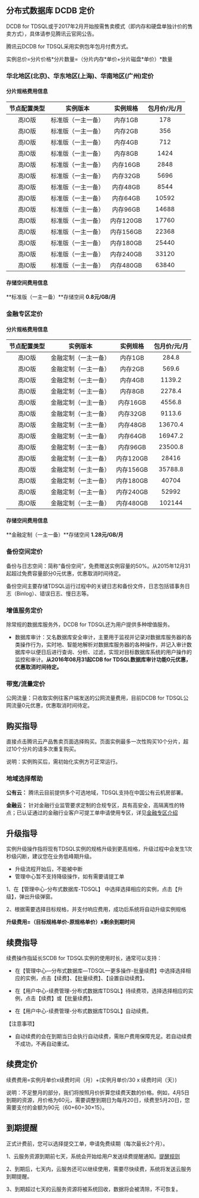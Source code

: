 ## 分布式数据库 DCDB 定价

DCDB for TDSQL或于2017年2月开始按需售卖模式（即内存和硬盘单独计价的售卖方式），具体请参见腾讯云官网公告。

腾讯云DCDB for TDSQL采用实例包年包月付费方式。

实例总价=分片价格\*分片数量=（分片内存\*单价+分片磁盘*单价）\*数量

### 华北地区(北京)、华东地区(上海)、华南地区(广州)定价

#### 分片规格费用信息
|节点配置类型|实例版本|实例规格|包月价/元/月|
|:--:|:--:|:--:|:--:|
|高IO版|标准版（一主一备）|内存1GB|178|
|高IO版|标准版（一主一备）|内存2GB|356|
|高IO版|标准版（一主一备）|内存4GB|712|
|高IO版|标准版（一主一备）|内存8GB|1424|
|高IO版|标准版（一主一备）|内存16GB|2848|
|高IO版|标准版（一主一备）|内存32GB|5696|
|高IO版|标准版（一主一备）|内存48GB|8544|
|高IO版|标准版（一主一备）|内存64GB|10592|
|高IO版|标准版（一主一备）|内存96GB|14688|
|高IO版|标准版（一主一备）|内存120GB|17760|
|高IO版|标准版（一主一备）|内存156GB|22368|
|高IO版|标准版（一主一备）|内存180GB|25440|
|高IO版|标准版（一主一备）|内存240GB|33120|
|高IO版|标准版（一主一备）|内存480GB|63840|

#### 存储空间费用信息

**标准版（一主一备）**存储空间 **0.8元/GB/月**

### 金融专区定价

#### 分片规格费用信息

|节点配置类型|实例版本|实例规格|包月价/元/月|
|:--:|:--:|:--:|:--:|
|高IO版|金融定制（一主一备）|内存1GB|284.8|
|高IO版|金融定制（一主一备）|内存2GB|569.6|
|高IO版|金融定制（一主一备）|内存4GB|1139.2|
|高IO版|金融定制（一主一备）|内存8GB|2278.4|
|高IO版|金融定制（一主一备）|内存16GB|4556.8|
|高IO版|金融定制（一主一备）|内存32GB|9113.6|
|高IO版|金融定制（一主一备）|内存48GB|13670.4|
|高IO版|金融定制（一主一备）|内存64GB|16947.2|
|高IO版|金融定制（一主一备）|内存96GB|23500.8|
|高IO版|金融定制（一主一备）|内存120GB|28416|
|高IO版|金融定制（一主一备）|内存156GB|35788.8|
|高IO版|金融定制（一主一备）|内存180GB|40704|
|高IO版|金融定制（一主一备）|内存240GB|52992|
|高IO版|金融定制（一主一备）|内存480GB|102144|

#### 存储空间费用信息

**金融定制（一主一备）**存储空间 **1.28元/GB/月**

### 备份空间定价

备份与日志空间：简称“备份空间”，免费赠送实例容量的50%。从2015年12月31起超过免费容量部分0元优惠，优惠取消时间待定。

备份空间主要存储TDSQL运行过程中的关键日志和备份文件，日志包括错事务日志（Binlog）、错误日志、慢日志等。

### 增值服务定价

除常规的数据库服务外，DCDB for TDSQL还为用户提供多种增值服务。

- 数据库审计：又名数据库安全审计，主要用于监视并记录对数据库服务器的各类操作行为，实时地、智能地解析对数据库服务器的各种操作，并记入审计数据库中以便日后进行查询、分析、过滤，实现对目标数据库系统的用户操作的监控和审计。**从2016年08月31起CDB for TDSQL数据库审计功能0元优惠，优惠取消时间待定。**

### 带宽/流量定价

公网流量：只收取实例往客户端发送的公网流量费用，目前DCDB for TDSQL公网流量0元优惠，优惠取消时间待定。

## 购买指导

直接点击腾讯云产品售卖页面选择购买。页面实例最多一次性购买10个分片，超过10个分片的请多次重复购买。

说明：实例购买后，需初始化实例方可正常运行。

### 地域选择帮助

**公有云：**
腾讯云目前提供多个可选地域，TDSQL支持在中国公有云机房部署。


**金融云：**
针对金融行业监管要求定制的合规专区，具有高安全，高隔离性的特点；已认证通过的金融行业客户可提工单申请使用专区，详见[金融专区介绍](http://www.qcloud.com/doc/product/304/%E9%87%91%E8%9E%8D%E4%BA%91%E7%AE%80%E4%BB%8B)

## 升级指导

实例升级操作指将现有TDSQL实例的规格升级到更高规格，升级过程中会发生1次秒级闪断，建议您在业务低峰期升级。

- 升级流程开始后，不能被中断
- 管理中心暂不支持降级操作，如有需要请提工单

1、在【管理中心-分布式数据库-TDSQL】 中选择选择相应的实例，点击【升级】，弹出升级弹窗。

2、根据需要选择目标规格，并支付响应费用，成功后系统将自动升级实例规格
 
**升级费用=（目标规格单价-原规格单价）x剩余到期时间**

## 续费指导

续费操作指延长SCDB for TDSQL实例的使用时长，通常可以支持：

- 在【管理中心—分布式数据库—TDSQL—更多操作-批量续费】中选择选择相应的实例，点击【续费】、【批量续费】、【设置自动续费】。

- 在【用户中心-续费管理-分布式数据库TDSQL】待续费项，选择选择相应的实例，点击【续费】或【批量续费】。

- 在【用户中心-续费管理-分布式数据库TDSQL】自动续费。

【注意事项】

- 自动续费的会在到期当日会执行自动续费，需账户费用保障充足。若自动续费不成功，不再自动重试。

## 续费定价

续费费用=实例月单价x续费时间（月）+(实例月单价/30 x 续费时间（天）)

说明：不足整月的部分，我们将按照月价折算您续费天数的价格。例如，4月5日到期的资源，月价格为60元，需要调整到期日为每月20日，续费至5月20日，您需要支付的金额为90元（60+60÷30×15）。

## 到期提醒

正式计费前，您可以选择提交工单，申请免费续期（每次最长2个月）。

1、云服务资源到期前七天，系统会开始给用户发送续费提醒通知。[提醒规则](/document/product/555/7438)

2、到期后，七天内，云服务还可以继续使用，需要尽快续费，系统将发送云服务到期提醒。

3、到期超过七天的云服务资源将被系统回收，数据将会被清除，不可恢复。

